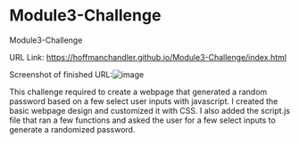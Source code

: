 # Module3-Challenge
Module3-Challenge


URL Link: https://hoffmanchandler.github.io/Module3-Challenge/index.html

Screenshot of finished URL:![image](https://user-images.githubusercontent.com/49040064/193702930-18708a88-4d60-4e0f-a899-83a0019f0b4e.png)

This challenge required to create a webpage that generated a random password based on a few select user inputs with javascript. I created the basic webpage design and customized it with CSS. I also added the script.js file that ran a few functions and asked the user for a few select inputs to generate a randomized password.
